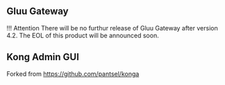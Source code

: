 ## Gluu Gateway

!!! Attention There will be no furthur release of Gluu Gateway after version 4.2. The EOL of this product will be announced soon.

## Kong Admin GUI
Forked from https://github.com/pantsel/konga
